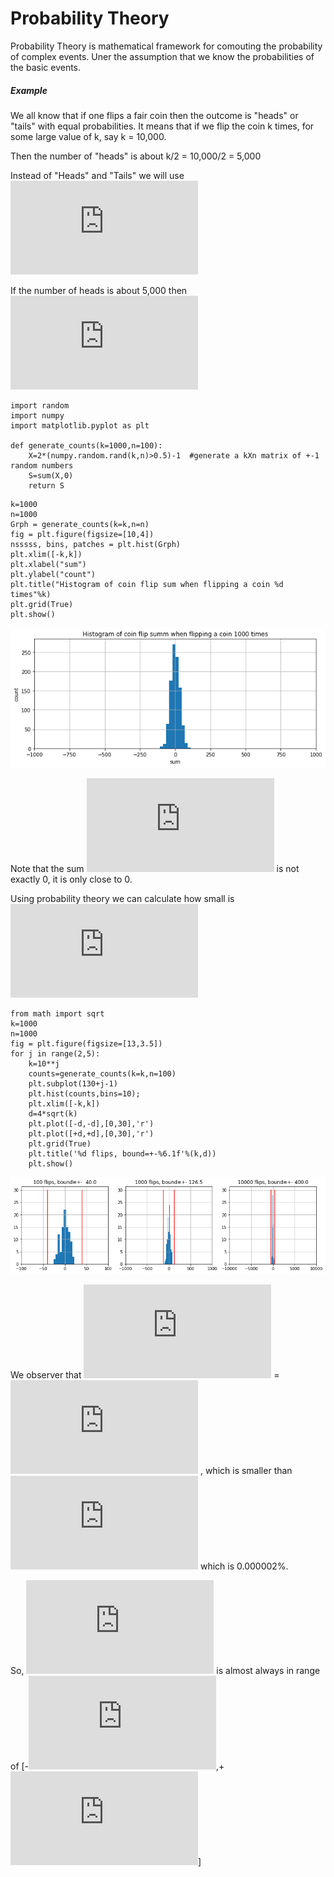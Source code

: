 # Probability Theory

Probability Theory is mathematical framework for comouting the probability of complex events. Uner the assumption that we know the probabilities of the basic events.

##### Example

We all know that if one flips a fair coin then the outcome is "heads" or "tails" with equal probabilities. It means that if we flip the coin k times, for some large value of k, say k = 10,000. 

Then the number of "heads" is about k/2 = 10,000/2 = 5,000

Instead of "Heads" and "Tails" we will use ![](http://latex.codecogs.com/png.latex?x_%7Bi%7D%20%3D%20-1%20%2C%20x_%7Bi%7D%20%3D%201%20%2C%20S_%7B10000%7D%20%3D%20x_%7B1%7D%20&plus;%20x_%7B2%7D%20&plus;....x_%7B10000%7D)

If the number of heads is about 5,000 then  ![](http://latex.codecogs.com/png.latex?S_%7B10000%7D%20%5Capprox%200)

```
import random
import numpy
import matplotlib.pyplot as plt

def generate_counts(k=1000,n=100):
    X=2*(numpy.random.rand(k,n)>0.5)-1  #generate a kXn matrix of +-1 random numbers
    S=sum(X,0) 
    return S
```
```
k=1000
n=1000
Grph = generate_counts(k=k,n=n)
fig = plt.figure(figsize=[10,4])
nsssss, bins, patches = plt.hist(Grph)
plt.xlim([-k,k])
plt.xlabel("sum")
plt.ylabel("count")
plt.title("Histogram of coin flip sum when flipping a coin %d times"%k)
plt.grid(True)
plt.show()
```
![](/Images/t1c1.png)

Note that the sum ![](http://latex.codecogs.com/png.latex?S_%7B10000%7D) is not exactly 0, it is only close to 0.

Using probability theory we can calculate how small is ![](http://latex.codecogs.com/png.latex?%5Cleft%20%7C%20S_%7Bk%7D%20%5Cright%20%7C)

```
from math import sqrt
k=1000
n=1000
fig = plt.figure(figsize=[13,3.5])
for j in range(2,5):
    k=10**j
    counts=generate_counts(k=k,n=100)
    plt.subplot(130+j-1)
    plt.hist(counts,bins=10);
    plt.xlim([-k,k])
    d=4*sqrt(k)
    plt.plot([-d,-d],[0,30],'r')
    plt.plot([+d,+d],[0,30],'r')
    plt.grid(True)
    plt.title('%d flips, bound=+-%6.1f'%(k,d))
    plt.show()
```
![](/Images/t1c2.png)

We observer that ![](http://latex.codecogs.com/png.latex?%5Cleft%20%7C%20S_%7Bk%7D%20%5Cright%20%7C) = ![](http://latex.codecogs.com/png.latex?4%5Csqrt%7Bk%7D) , which is smaller than ![](http://latex.codecogs.com/png.latex?2*10%5E%7B-8%7D) which is 0.000002%.

So, ![](http://latex.codecogs.com/png.latex?%5Cleft%20%7C%20S_%7Bk%7D%20%5Cright%20%7C) is almost always in range of [-![](http://latex.codecogs.com/png.latex?4%5Csqrt%7Bk%7D),+![](http://latex.codecogs.com/png.latex?4%5Csqrt%7Bk%7D)]


